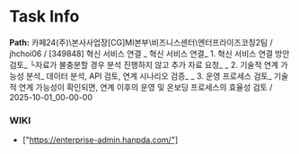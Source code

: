 # Task Info

**Path:** 카페24(주)\본사사업장\[CG]MI본부\비즈니스센터\엔터프라이즈코칭2팀 / jhchoi06 / [349848] 혁신 서비스 연결 _ 혁신 서비스 연결_ 1. 혁신 서비스 연결 방안 검토_ └자료가 불충분할 경우 분석 진행하지 않고 추가 자료 요청_ _ 2. 기술적 연계 가능성 분석_ 데이터 분석, API 검토, 연계 시나리오 검증_ _ 3. 운영 프로세스 검토_ 기술적 연계 가능성이 확인되면, 연계 이후의 운영 및 온보딩 프로세스의 효율성 검토 / 2025-10-01_00-00-00

### WIKI
- ["https://enterprise-admin.hanpda.com/"]

